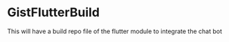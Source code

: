 # GistFlutterBuild
This will have a build repo file of the flutter module to integrate the chat bot 
